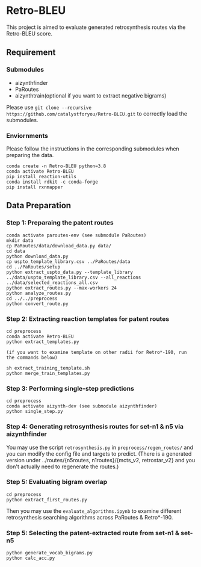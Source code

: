 # Retro-BLEU

This project is aimed to evaluate generated retrosynthesis routes via the Retro-BLEU score.

## Requirement
### Submodules
- aizynthfinder
- PaRoutes
- aizynthtrain(optional if you want to extract negative bigrams)

Please use `git clone --recursive https://github.com/catalystforyou/Retro-BLEU.git` to correctly load the submodules.

### Enviornments

Please follow the instructions in the corresponding submodules when preparing the data.

```
conda create -n Retro-BLEU python=3.8
conda activate Retro-BLEU
pip install reaction-utils
conda install rdkit -c conda-forge
pip install rxnmapper

```

## Data Preparation

### Step 1: Preparaing the patent routes
```
conda activate paroutes-env (see submodule PaRoutes)
mkdir data
cp PaRoutes/data/download_data.py data/
cd data
python download_data.py
cp uspto_template_library.csv ../PaRoutes/data
cd ../PaRoutes/setup
python extract_uspto_data.py --template_library ../data/uspto_template_library.csv --all_reactions ../data/selected_reactions_all.csv
python extract_routes.py --max-workers 24
python analyze_routes.py
cd ../../preprocess
python convert_route.py

```

### Step 2: Extracting reaction templates for patent routes

```
cd preprocess
conda activate Retro-BLEU
python extract_templates.py

(if you want to examine template on other radii for Retro*-190, run the commands below)

sh extract_training_template.sh
python merge_train_templates.py
```

### Step 3: Performing single-step predictions

```
cd preprocess
conda activate aizynth-dev (see submodule aizynthfinder)
python single_step.py
```

### Step 4: Generating retrosynthesis routes for set-n1 & n5 via aizynthfinder

You may use the script `retrosynthesis.py` in `preprocess/regen_routes/` and you can modify the config file and targets to predict.
(There is a generated version under ../routes/{n5routes, n1routes}/{mcts_v2, retrostar_v2} and you don't actually need to regenerate the routes.)


### Step 5: Evaluating bigram overlap

```
cd preprocess
python extract_first_routes.py
```
Then you may use the `evaluate_algorithms.ipynb` to examine different retrosynthesis searching algorithms across PaRoutes & Retro*-190.

### Step 5: Selecting the patent-extracted route from set-n1 & set-n5

```
python generate_vocab_bigrams.py
python calc_acc.py
```